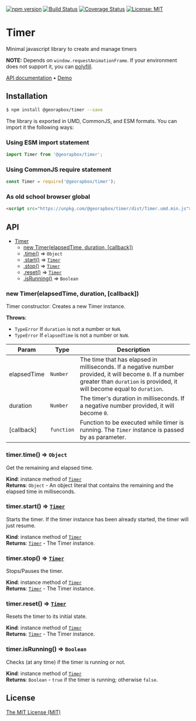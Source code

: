 [![npm version](https://img.shields.io/npm/v/@georapbox/timer.svg)](https://www.npmjs.com/package/@georapbox/timer)
[![Build Status](https://travis-ci.com/georapbox/Timer.svg?branch=master)](https://travis-ci.com/georapbox/Timer)
[![Coverage Status](https://coveralls.io/repos/github/georapbox/Timer/badge.svg?branch=master)](https://coveralls.io/github/georapbox/Timer?branch=master)
[![License: MIT](https://img.shields.io/badge/License-MIT-blue.svg)](https://georapbox.mit-license.org/@2018)

# Timer

Minimal javascript library to create and manage timers

**NOTE:** Depends on `window.requestAnimationFrame`. If your environment does not support it, you can [polyfill](https://github.com/darius/requestAnimationFrame).

[API documentation](#api) &bull; [Demo](https://georapbox.github.io/Timer/)

## Installation

```sh
$ npm install @georapbox/timer --save
```

The library is exported in UMD, CommonJS, and ESM formats. You can import it the following ways:

### Using ESM import statement

```js
import Timer from '@georapbox/timer';
```

### Using CommonJS require statement

```js
const Timer = require('@georapbox/timer');
```

### As old school browser global

```html
<script src="https://unpkg.com/@georapbox/timer/dist/Timer.umd.min.js"></script>
```

## API

<a name="Timer"></a>

* [Timer](#Timer)
  * [new Timer(elapsedTime, duration, [callback])](#new_Timer_new)
  * [.time()](#Timer+time) ⇒ <code>Object</code>
  * [.start()](#Timer+start) ⇒ [<code>Timer</code>](#Timer)
  * [.stop()](#Timer+stop) ⇒ [<code>Timer</code>](#Timer)
  * [.reset()](#Timer+reset) ⇒ [<code>Timer</code>](#Timer)
  * [.isRunning()](#Timer+isRunning) ⇒ <code>Boolean</code>

<a name="new_Timer_new"></a>

### new Timer(elapsedTime, duration, [callback])

Timer constructor: Creates a new Timer instance.

**Throws**:

- <code>TypeError</code> If `duration` is not a number or `NaN`.
- <code>TypeError</code> If `elapsedTime` is not a number or `NaN`.


| Param | Type | Description |
| --- | --- | --- |
| elapsedTime | <code>Number</code> | The time that has elapsed in milliseconds. If a negative number provided, it will become `0`. If a number greater than `duration` is provided, it will become equal to `duration`. |
| duration | <code>Number</code> | The timer's duration in milliseconds. If a negative number provided, it will become `0`. |
| [callback] | <code>function</code> | Function to be executed while timer is running. The `Timer` instance is passed by as parameter. |

<a name="Timer+time"></a>

### timer.time() ⇒ <code>Object</code>
Get the remaining and elapsed time.

**Kind**: instance method of [<code>Timer</code>](#Timer)  
**Returns**: <code>Object</code> - An object literal that contains the remaining and the elapsed time in milliseconds.  
<a name="Timer+start"></a>

### timer.start() ⇒ [<code>Timer</code>](#Timer)
Starts the timer. If the timer instance has been already started, the timer will just resume.

**Kind**: instance method of [<code>Timer</code>](#Timer)  
**Returns**: [<code>Timer</code>](#Timer) - The Timer instance.  

<a name="Timer+stop"></a>

### timer.stop() ⇒ [<code>Timer</code>](#Timer)
Stops/Pauses the timer.

**Kind**: instance method of [<code>Timer</code>](#Timer)  
**Returns**: [<code>Timer</code>](#Timer) - The Timer instance.  
<a name="Timer+reset"></a>

### timer.reset() ⇒ [<code>Timer</code>](#Timer)
Resets the timer to its initial state.

**Kind**: instance method of [<code>Timer</code>](#Timer)  
**Returns**: [<code>Timer</code>](#Timer) - The Timer instance.  

<a name="Timer+isRunning"></a>

### timer.isRunning() ⇒ <code>Boolean</code>
Checks (at any time) if the timer is running or not.

**Kind**: instance method of [<code>Timer</code>](#Timer)  
**Returns**: <code>Boolean</code> - `true` if the timer is running; otherwise `false`.  
## License

[The MIT License (MIT)](https://georapbox.mit-license.org/@2018)
